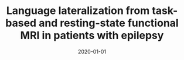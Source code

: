 ---
title: "Language lateralization from task-based and resting-state functional MRI in patients with epilepsy"
date: 2020-01-01
authors_string: Rolinski R, You X, Gonzalez-Castillo J, Norato G, Reynolds RC, Inati SK, Theodore WH
authors:
   - Rolinski R
   - You X
   - Gonzalez-Castillo J
   - Norato G
   - Reynolds RC
   - Inati SK
   - Theodore WH
author_ids:
   - javier_gonzalez-castillo
journal: 'Human Brain Mapping'
volume: 
issue: 
pages: 
book_title: ''
publisher: ''
abstract: ""
project_id: 
paper_url: 
doi: 
data_loc: ''
code_loc: ''
file: '/assets/publications//assets/publications/'
file_name: '/assets/publications/'
type: journal_article
pub_str: ' (2020) Human Brain Mapping '
layout: publication 
---